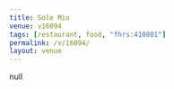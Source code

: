 ```yaml
---
title: Sole Mio
venue: v16094
tags: [restaurant, food, "fhrs:410801"]
permalink: /v/16094/
layout: venue
---
```

null